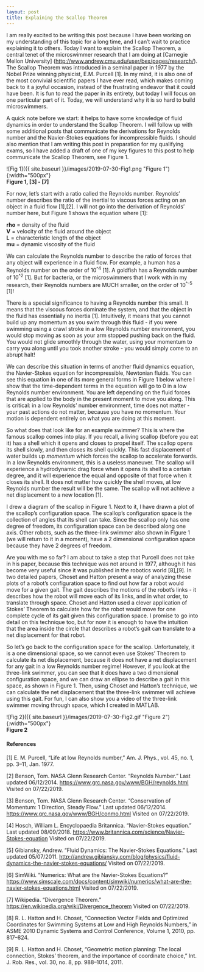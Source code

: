 ```yaml
---
layout: post
title: Explaining the Scallop Theorem
---
```


I am really excited to be writing this post because I have been working on my understanding of this topic for a long time, and I can’t wait to practice explaining it to others. Today I want to explain the Scallop Theorem, a central tenet of the microswimmer research that I am doing at [Carnegie Mellon University] (http://www.andrew.cmu.edu/user/bex/pages/research/). The Scallop Theorem was introduced in a seminal paper in 1977 by the Nobel Prize winning physicist, E.M. Purcell [1]. In my mind, it is also one of the most convivial scientific papers I have ever read, which makes coming back to it a joyful occasion, instead of the frustrating endeavor that it could have been. It is fun to read the paper in its entirety, but today I will focus on one particular part of it. Today, we will understand why it is so hard to build microswimmers. 

A quick note before we start: it helps to have some knowledge of fluid dynamics in order to understand the Scallop Theorem. I will follow up with some additional posts that communicate the derivations for Reynolds number and the Navier-Stokes equations for incompressible fluids. I should also mention that I am writing this post in preparation for my qualifying exams, so I have added a draft of one of my key figures to this post to help communicate the Scallop Theorem, see Figure 1. 

![Fig 1]({{ site.baseurl }}/images/2019-07-30-Fig1.png "Figure 1"){:width="500px"}  
**Figure 1, [3] - [7]**

For now, let’s start with a ratio called the Reynolds number. Reynolds’ number describes the ratio of the inertial to viscous forces acting on an object in a fluid flow [1],[2]. I will not go into the derivation of Reynolds’ number here, but Figure 1 shows the equation where [1]: 

**rho** = density of the fluid   
**V** = velocity of the fluid around the object  
**L** = characteristic length of the object  
**mu** = dynamic viscosity of the fluid  

We can calculate the Reynolds number to describe the ratio of forces that any object will experience in a fluid flow. For example, a human has a Reynolds number on the order of 10<sup>^4</sup> [1]. A goldfish has a Reynolds number of 10<sup>^2</sup> [1]. But for bacteria, or the microswimmers that I work with in my research, their Reynolds numbers are MUCH smaller, on the order of 10<sup>^-5</sup> [1]! 

There is a special significance to having a Reynolds number this small. It means that the viscous forces dominate the system, and that the object in the fluid has essentially no inertia [1]. Intuitively, it means that you cannot build up any momentum as you swim through this fluid - if you were swimming using a crawl stroke in a low Reynolds number environment, you would stop moving as soon as your arm stopped pushing back on the fluid. You would not glide smoothly through the water, using your momentum to carry you along until you took another stroke - you would simply come to an abrupt halt! 

We can describe this situation in terms of another fluid dynamics equation, the Navier-Stokes equation for incompressible, Newtonian fluids. You can see this equation in one of its more general forms in Figure 1 below where I show that the time-dependent terms in the equation will go to 0 in a low Reynolds number environment. You are left depending on the fluid forces that are applied to the body in the present moment to move you along. This is critical: in a low Reynolds’ number environment, time does not matter - your past actions do not matter, because you have no momentum. Your motion is dependent entirely on what you are doing at this moment. 

So what does that look like for an example swimmer? This is where the famous scallop comes into play. If you recall, a living scallop (before you eat it) has a shell which it opens and closes to propel itself. The scallop opens its shell slowly, and then closes its shell quickly. This fast displacement of water builds up *momentum* which forces the scallop to accelerate forwards. In a low Reynolds environment, this is a useless maneuver. The scallop will experience a hydrodynamic drag force when it opens its shell to a certain degree, and it will experience the equal and opposite of that force when it closes its shell. It does not matter how quickly the shell moves, at low Reynolds number the result will be the same. The scallop will not achieve a net displacement to a new location [1]. 

I drew a diagram of the scallop in Figure 1. Next to it, I have drawn a plot of the scallop’s configuration space. The scallop’s configuration space is the collection of angles that its shell can take. Since the scallop only has one degree of freedom, its configuration space can be described along one axis. Other robots, such as the three-link swimmer also shown in Figure 1 (we will return to it in a moment), have a 2 dimensional configuration space because they have 2 degrees of freedom. 

Are you with me so far? I am about to take a step that Purcell does not take in his paper, because this technique was not around in 1977, although it has become very useful since it was published in the robotics world [8],[9]. In two detailed papers, Choset and Hatton present a way of analyzing these plots of a robot’s configuration space to find out how far a robot would move for a given gait. The gait describes the motions of the robot’s links - it describes how the robot will move each of its links, and in what order, to translate through space. Choset and Hatton used a clever application of Stokes’ Theorem to calculate how far the robot would move for one complete cycle of its gait given this configuration space. I promise to go into detail on this technique too, but for now it is enough to have the intuition that the area inside the circle that describes a robot’s gait can translate to a net displacement for that robot. 

So let’s go back to the configuration space for the scallop. Unfortunately, it is a one dimensional space, so we cannot even use Stokes’ Theorem to calculate its net displacement, because it does not have a net displacement for any gait in a low Reynolds number regime! However, if you look at the three-link swimmer, you can see that it does have a two dimensional configuration space, and we can draw an ellipse to describe a gait in this space, as shown in Figure 1. Then, using Choset and Hatton’s technique, we can calculate the net displacement that the three-link swimmer will achieve using this gait. For fun, I can also show you a video of the three-link swimmer moving through space, which I created in MATLAB. 

![Fig 2]({{ site.baseurl }}/images/2019-07-30-Fig2.gif "Figure 2"){:width="500px"}  
**Figure 2**

#### References 

[1] E. M. Purcell, “Life at low Reynolds number,” Am. J. Phys., vol. 45, no. 1, pp. 3–11, Jan. 1977.

[2] Benson, Tom. NASA Glenn Research Center. “Reynolds Number.” Last updated 06/12/2014. <https://www.grc.nasa.gov/www/BGH/reynolds.html> Visited on 07/22/2019.  

[3] Benson, Tom. NASA Glenn Research Center. “Conservation of Momentum: 1 Direction, Steady Flow.” Last updated 06/12/2014. <https://www.grc.nasa.gov/www/BGH/conmo.html> Visited on 07/22/2019. 

[4] Hosch, William L. Encyclopaedia Britannica. “Navier-Stokes equation.” Last updated 08/09/2018. <https://www.britannica.com/science/Navier-Stokes-equation> Visited on 07/22/2019.

[5] Gibiansky, Andrew. “Fluid Dynamics: The Navier-Stokes Equations.” Last updated 05/07/2011. <http://andrew.gibiansky.com/blog/physics/fluid-dynamics-the-navier-stokes-equations/> Visited on 07/22/2019. 

[6] SimWiki. “Numerics: What are the Navier-Stokes Equations?” <https://www.simscale.com/docs/content/simwiki/numerics/what-are-the-navier-stokes-equations.html> Visited on 07/22/2019.

[7] Wikipedia. “Divergence Theorem.” <https://en.wikipedia.org/wiki/Divergence_theorem> Visited on 07/22/2019. 

[8] R. L. Hatton and H. Choset, “Connection Vector Fields and Optimized Coordinates for Swimming Systems at Low and High Reynolds Numbers,” in ASME 2010 Dynamic Systems and Control Conference, Volume 1, 2010, pp. 817–824.

[9] R. L. Hatton and H. Choset, “Geometric motion planning: The local connection, Stokes’ theorem, and the importance of coordinate choice,” Int. J. Rob. Res., vol. 30, no. 8, pp. 988–1014, 2011.
